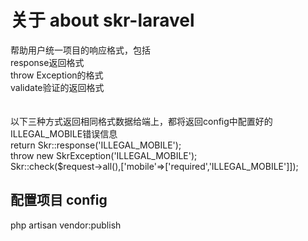 # 关于 about skr-laravel
帮助用户统一项目的响应格式，包括<br/>
response返回格式<br/>
throw Exception的格式<br/>
validate验证的返回格式<br/>
<br/><br/>
以下三种方式返回相同格式数据给端上，都将返回config中配置好的ILLEGAL_MOBILE错误信息<br/>
return Skr::response('ILLEGAL_MOBILE');<br/>
throw new SkrException('ILLEGAL_MOBILE');<br/>
Skr::check($request->all(),['mobile'=>['required','ILLEGAL_MOBILE']]);<br/>

## 配置项目 config
php artisan vendor:publish
